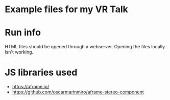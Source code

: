 # Example files for my VR Talk

# Run info

HTML files should be opened through a webserver. Opening the files locally isn't working.


# JS libraries used

- https://aframe.io/
- https://github.com/oscarmarinmiro/aframe-stereo-component